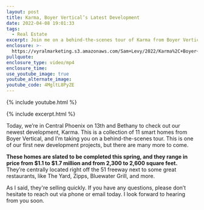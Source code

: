 ```yaml
---
layout: post
title: Karma, Boyer Vertical’s Latest Development
date: 2022-04-08 19:01:33
tags:
  - Real Estate
excerpt: Join me on a behind-the-scenes tour of Karma from Boyer Vertical.
enclosure: >-
  https://vyralmarketing.s3.amazonaws.com/Sam+Levy/2022/Karma%2C+Boyer+Vertical%E2%80%99s+Latest+Development+(2).mp4
pullquote:
enclosure_type: video/mp4
enclosure_time:
use_youtube_image: true
youtube_alternate_image:
youtube_code: 4MgltL8PyZE
---
```

{% include youtube.html %}

{% include excerpt.html %}

Today, we’re in Central Phoenix on 13th and Bethany to check out our newest development, Karma. This is a collection of 11 smart homes from Boyer Vertical, and I’m taking you on a behind-the-scenes tour. This is one of our first new development projects, but there are many more to come.&nbsp;

**These homes are slated to be completed this spring, and they range in price from $1.1 to $1.7 million and from 2,300 to 2,600 square feet.** They’re centrally located right off the 51 freeway next to some great restaurants, like The Yard, Zipps, Bluewater Grill, and more.&nbsp;

As I said, they're selling quickly. If you have any questions, please don’t hesitate to reach out via phone or email today. I look forward to hearing from you soon.
